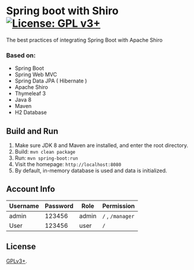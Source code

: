 # Spring boot with Shiro [![License: GPL v3+](https://img.shields.io/badge/License-GPL%20v3%2B-blue.svg)](https://www.gnu.org/licenses/gpl-3.0)
The best practices of integrating Spring Boot with Apache Shiro

### Based on:
- Spring Boot
- Spring Web MVC
- Spring Data JPA ( Hibernate )
- Apache Shiro
- Thymeleaf 3
- Java 8
- Maven
- H2 Database

## Build and Run
1. Make sure JDK 8 and Maven are installed, and enter the root directory.
2. Build: `mvn clean package`
3. Run: `mvn spring-boot:run`
4. Visit the homepage: `http://localhost:8080`
5. By default, in-memory database is used and data is initialized. 

## Account Info
| Username | Password | Role  | Permission       |
|----------|----------|-------|------------------|
| admin    | 123456   | admin | `/` , `/manager` |
| User     | 123456   | user  | `/`              |


## License
[GPLv3+](LICENSE).